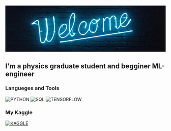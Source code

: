 ![Header](https://github.com/ArtGrig/ArtGrig/blob/main/assets/1614508672_neon-neon-welcome.jpg)

## I'm a physics graduate student and begginer ML-engineer

### Langueges and Tools
![PYTHON](https://img.shields.io/badge/-PYTHON-000000?style=for-the-badge&logo=python)
![SQL](https://img.shields.io/badge/-SQL-000000?style=for-the-badge&logo=mysql)
![TENSORFLOW](https://img.shields.io/badge/-TENSORFLOW-000000?style=for-the-badge&logo=TENSORFLOW)

### My Kaggle
[![KAGGLE](https://img.shields.io/badge/-Kaggle-000000?style=for-the-badge&logo=Kaggle)](https://www.kaggle.com/artgrig)